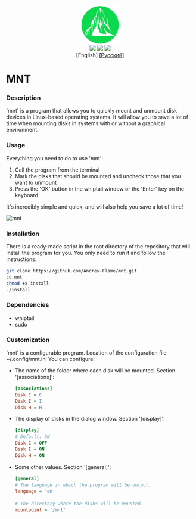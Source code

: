 <div align=center style='text-align: center'>
    <img src='/images/logo.svg' width=20%/><br>
    <img src='https://img.shields.io/github/repo-size/Andrew-Flame/mnt?style=for-the-badge'/>
    <img src='https://img.shields.io/github/v/release/Andrew-Flame/mnt?style=for-the-badge'/>
    <img src='https://img.shields.io/github/license/Andrew-Flame/mnt?color=%230CD94E&style=for-the-badge'/><br>
    [English]
    [<a href='/docs/README-RU.MD'>Русский</a>]
</div>

# MNT
### Description
'mnt' is a program that allows you to quickly mount and unmount disk devices in Linux-based operating systems. It will allow you to save a lot of time when mounting disks in systems with or without a graphical environment.

### Usage
Everything you need to do to use 'mnt':
1) Call the program from the terminal
2) Mark the disks that should be mounted and uncheck those that you want to unmount
3) Press the 'OK' button in the whiptail window or the 'Enter' key on the keyboard

It's incredibly simple and quick, and will also help you save a lot of time!

![mnt](https://user-images.githubusercontent.com/82677442/203862003-0da65345-417c-4193-9d4a-e344ad100ab4.gif)

### Installation
There is a ready-made script in the root directory of the repository that will install the program for you. You only need to run it and follow the instructions:
```BASH
git clone https://github.com/Andrew-Flame/mnt.git
cd mnt
chmod +x install
./install
```

### Dependencies
- whiptail
- sudo

### Customization
'mnt' is a configurable program. Location of the configuration file ~/.config/mnt.ini
You can configure:
- The name of the folder where each disk will be mounted. Section '[associations]':
  ```INI
  [associations]
  Disk C = C
  Disk I = I
  Disk H = H
  ```
- The display of disks in the dialog window. Section '[display]':
  ```INI
  [display]
  # Default: ON
  Disk C = OFF
  Disk I = ON
  Disk H = ON
  ```
- Some other values. Section '[general]':
  ```INI
  [general]
  # The language in which the program will be output.
  language = 'en'

  # The directory where the disks will be mounted.
  mountpoint = '/mnt'
  ```